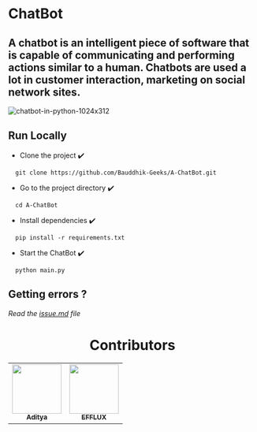 # ChatBot

## A chatbot is an intelligent piece of software that is capable of communicating and performing actions similar to a human. Chatbots are used a lot in customer interaction, marketing on social network sites.

![chatbot-in-python-1024x312](https://user-images.githubusercontent.com/68494604/97669303-d5946700-1aa9-11eb-8327-3d0c292bc07c.png)

## Run Locally

* Clone the project ✔️

```
  git clone https://github.com/Bauddhik-Geeks/A-ChatBot.git
```

* Go to the project directory ✔️

```
  cd A-ChatBot
```

* Install dependencies ✔️

```
  pip install -r requirements.txt
```

* Start the ChatBot ✔️

```
  python main.py
```
## Getting errors ?

_Read the [issue.md](issue.md) file_

<h1 align="center">Contributors</h1>

<table>
  <tr>
    <td align="center"><a href="https://github.com/adityamangal1"><img    src="https://avatars.githubusercontent.com/adityamangal1" width="100px;" alt=""/><br /><sub><b>Aditya</b></sub></a></td>
    <td align="center"><a href="https://github.com/EFFLUX110"><img src="https://avatars.githubusercontent.com/EFFLUX110" width="100px;" alt=""/><br /><sub><b>EFFLUX</b></sub></a></td>
  
  <!----PASTE_YOUR_CODE_ABOVE_THIS---- -->
  </tr>
</table>
  